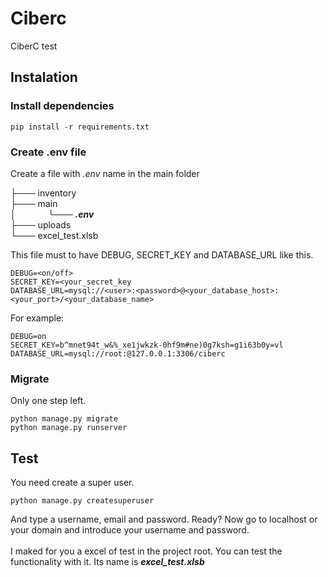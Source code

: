 # Ciberc
 CiberC test

## Instalation

### Install dependencies
```console
pip install -r requirements.txt
```
### Create .env file
Create a file with _.env_ name in the main folder
<br/>

├─── inventory <br/>
├─── main <br/>
│ &nbsp;&nbsp;&nbsp;&nbsp;&nbsp;&nbsp;&nbsp;&nbsp;&nbsp;&nbsp;&nbsp;&nbsp;└─── _**.env**_ <br/>
├─── uploads <br/>
└─── excel_test.xlsb <br/>

This file must to have DEBUG, SECRET_KEY and DATABASE_URL like this.
```
DEBUG=<on/off>
SECRET_KEY=<your_secret_key
DATABASE_URL=mysql://<user>:<password>@<your_database_host>:<your_port>/<your_database_name>
```
For example:
```
DEBUG=on
SECRET_KEY=b^mnet94t_w&%_xe1jwkzk-0hf9m#ne)0g7ksh=g1i63b0y=vl
DATABASE_URL=mysql://root:@127.0.0.1:3306/ciberc
```
### Migrate
Only one step left.
```console
python manage.py migrate
python manage.py runserver
```

## Test
You need create a super user.
```
python manage.py createsuperuser
```
And type a username, email and password. Ready? Now go to localhost or your domain and introduce your username and password. 
<br/><br/>
I maked for you a excel of test in the project root. You can test the functionality with it. Its name is _**excel_test.xlsb**_ 

